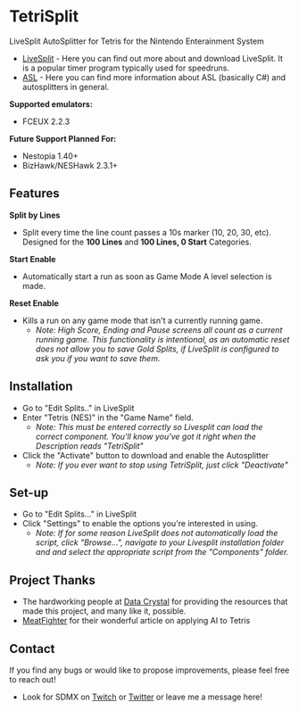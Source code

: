 # TetriSplit
LiveSplit AutoSplitter for Tetris for the Nintendo Enterainment System

* [LiveSplit](http://livesplit.github.io/) - Here you can find out more about and download LiveSplit. It is a popular timer program typically used for speedruns.
* [ASL](https://github.com/LiveSplit/LiveSplit/blob/master/Documentation/Auto-Splitters.md) - Here you can find more information about ASL (basically C#) and autosplitters in general.

**Supported emulators:**

 * FCEUX 2.2.3

**Future Support Planned For:**

 * Nestopia 1.40+
 * BizHawk/NESHawk 2.3.1+
 
## Features

**Split by Lines**

 * Split every time the line count passes a 10s marker (10, 20, 30, etc). Designed for the **100 Lines** and **100 Lines, 0 Start** Categories.

**Start Enable**

* Automatically start a run as soon as Game Mode A level selection is made.

**Reset Enable**

* Kills a run on any game mode that isn't a currently running game. 
	* *Note: High Score, Ending and Pause screens all count as a current running game. This functionality is intentional, as an automatic reset does not allow you to save Gold Splits, if LiveSplit is configured to ask you if you want to save them.*

## Installation

* Go to "Edit Splits.." in LiveSplit
* Enter "Tetris (NES)" in the "Game Name" field. 
  * *Note: This must be entered correctly so Livesplit can load the correct component. You'll know you've got it right when the Description reads "TetriSplit"* 
* Click the "Activate" button to download and enable the Autosplitter
  * *Note: If you ever want to stop using TetriSplit, just click "Deactivate"*
  
## Set-up

* Go to "Edit Splits..." in LiveSplit
* Click "Settings" to enable the options you're interested in using.
  * *Note: If for some reason LiveSplit does not automatically load the script, click "Browse...", navigate to your Livesplit installation folder and and select the appropriate script from the "Components" folder.*

## Project Thanks

* The hardworking people at [Data Crystal](https://datacrystal.romhacking.net/wiki/Tetris_(NES):RAM_map) for providing the resources that made this project, and many like it, possible.
* [MeatFighter](https://meatfighter.com/nintendotetrisai) for their wonderful article on applying AI to Tetris

## Contact

If you find any bugs or would like to propose improvements, please feel free to reach out! 

* Look for SDMX on [Twitch](http://twitch.tv/sdmx) or [Twitter](https://twitter.com/sdmx) or leave me a message here!
